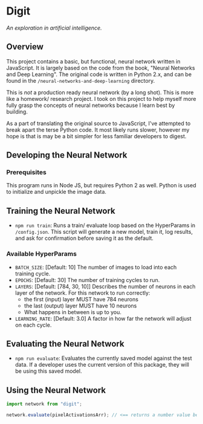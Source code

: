# Digit

_An exploration in artificial intelligence._

## Overview

This project contains a basic, but functional, neural network written in
JavaScript. It is largely based on the code from the book, "Neural Networks and
Deep Learning". The original code is written in Python 2.x, and can be found in
the `/neural-networks-and-deep-learning` directory.

This is _not_ a production ready neural network (by a long shot). This is more
like a homework/ research project. I took on this project to help myself more
fully grasp the concepts of neural networks because I learn best by building.

As a part of translating the original source to JavaScript, I've attempted to
break apart the terse Python code. It most likely runs slower, however my hope
is that is may be a bit simpler for less familiar developers to digest.

## Developing the Neural Network

### Prerequisites

This program runs in Node JS, but requires Python 2 as well. Python is used to
initialize and unpickle the image data.

## Training the Neural Network

- `npm run train`: Runs a train/ evaluate loop based on the HyperParams in
  `/config.json`. This script will generate a new model, train it, log results,
  and ask for confirmation before saving it as the default.

### Available HyperParams

- `BATCH_SIZE`: [Default: 10] The number of images to load into each training
  cycle.
- `EPOCHS`: [Default: 30] The number of training cycles to run.
- `LAYERS`: [Default: [784, 30, 10]] Describes the number of neurons in each
  layer of the network. For this network to run correctly:
  - the first (input) layer MUST have 784 neurons
  - the last (output) layer MUST have 10 neurons
  - What happens in between is up to you.
- `LEARNING_RATE`: [Default: 3.0] A factor in how far the network will adjust on
  each cycle.

## Evaluating the Neural Network

- `npm run evaluate`: Evaluates the currently saved model against the test data.
  If a developer uses the current version of this package, they will be using
  this saved model.

## Using the Neural Network

```js
import network from "digit";

network.evaluate(pixelActivationsArr); // <== returns a number value between 0 and 9
```
